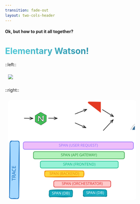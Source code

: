```yaml
---
transition: fade-out
layout: two-cols-header
---
```


#### Ok, but how to put it all together?

<v-click>

# Elementary Watson!
</v-click>

::left::

<v-click>
<img src="https://media3.giphy.com/media/v1.Y2lkPTc5MGI3NjExN3pqb2E5cTN0cWtuY3c2bjNyNnU0ZmFhNDRrNmlkNHoybTlsZ2I1MiZlcD12MV9pbnRlcm5hbF9naWZfYnlfaWQmY3Q9Zw/3orieTdW0Vhir8L1ug/giphy.gif">

</v-click>

::right::

<v-click>
<img src="../assets/traces.excalidraw.svg">
</v-click>

<style>
  img {
    padding: 10px;
    border-radius: 5%;
    height: 330px;
  }
        h1 {
  background-color:  linear-gradient(180deg, #271817 0%, #27181700 100%);
  background-image: linear-gradient(45deg, #4EC5D4 10%, #146b8c 90%);
  background-size: 100%;
  -webkit-background-clip: text;
  -moz-background-clip: text;
  -webkit-text-fill-color: transparent;
  -moz-text-fill-color: transparent;
}
</style>